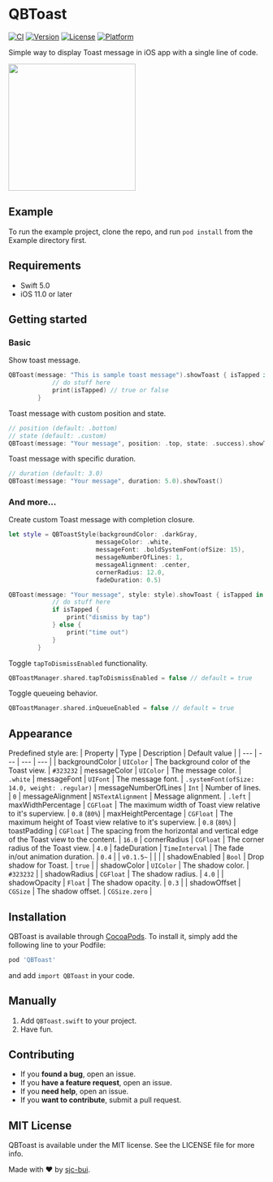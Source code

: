 # QBToast

[![CI](https://github.com/sjc-bui/QBToast/actions/workflows/ci.yml/badge.svg)](https://github.com/sjc-bui/QBToast/actions/workflows/ci.yml)
[![Version](https://img.shields.io/cocoapods/v/QBToast.svg?style=flat)](https://cocoapods.org/pods/QBToast)
[![License](https://img.shields.io/cocoapods/l/QBToast.svg?style=flat)](https://cocoapods.org/pods/QBToast)
[![Platform](https://img.shields.io/cocoapods/p/QBToast.svg?style=flat)](https://cocoapods.org/pods/QBToast)

Simple way to display Toast message in iOS app with a single line of code.

<img src="https://github.com/sjc-bui/QBToast/blob/master/Example/QBToast/screen-record.gif" width="250">

## Example

To run the example project, clone the repo, and run `pod install` from the Example directory first.

## Requirements
- Swift 5.0
- iOS 11.0 or later

## Getting started

### Basic

Show toast message.

```swift
QBToast(message: "This is sample toast message").showToast { isTapped in
            // do stuff here
            print(isTapped) // true or false
        }
```

Toast message with custom position and state.

```swift
// position (default: .bottom)
// state (default: .custom)
QBToast(message: "Your message", position: .top, state: .success).showToast()
```

Toast message with specific duration.
```swift
// duration (default: 3.0)
QBToast(message: "Your message", duration: 5.0).showToast()
```

### And more...

Create custom Toast message with completion closure.
```swift
let style = QBToastStyle(backgroundColor: .darkGray,
                        messageColor: .white,
                        messageFont: .boldSystemFont(ofSize: 15),
                        messageNumberOfLines: 1,
                        messageAlignment: .center,
                        cornerRadius: 12.0,
                        fadeDuration: 0.5)

QBToast(message: "Your message", style: style).showToast { isTapped in
            // do stuff here
            if isTapped {
                print("dismiss by tap")
            } else {
                print("time out")
            }
        }
```

Toggle `tapToDismissEnabled` functionality.
```swift
QBToastManager.shared.tapToDismissEnabled = false // default = true
```

Toggle queueing behavior.
```swift
QBToastManager.shared.inQueueEnabled = false // default = true
```

## Appearance
Predefined style are:
| Property | Type | Description | Default value |
| --- | --- | --- | --- |
| backgroundColor | `UIColor` | The background color of the Toast view. | `#323232`
| messageColor | `UIColor` | The message color. | `.white`
| messageFont | `UIFont` | The message font. | `.systemFont(ofSize: 14.0, weight: .regular)`
| messageNumberOfLines | `Int` | Number of lines. | `0`
| messageAlignment | `NSTextAlignment` | Message alignment. | `.left`
| maxWidthPercentage | `CGFloat` | The maximum width of Toast view relative to it's superview. | `0.8` (`80%`)
| maxHeightPercentage | `CGFloat` | The maximum height of Toast view relative to it's superview. | `0.8` (`80%`)
| toastPadding | `CGFloat` | The spacing from the horizontal and vertical edge of the Toast view to the content. | `16.0`
| cornerRadius | `CGFloat` | The corner radius of the Toast view. | `4.0`
| fadeDuration | `TimeInterval` | The fade in/out animation duration. | `0.4` |
| `v0.1.5~` | | |
| shadowEnabled | `Bool` | Drop shadow for Toast. | `true` |
| shadowColor | `UIColor` | The shadow color. | `#323232` |
| shadowRadius | `CGFloat` | The shadow radius. | `4.0` |
| shadowOpacity | `Float` | The shadow opacity. | `0.3` |
| shadowOffset | `CGSize` | The shadow offset. | `CGSize.zero` |


## Installation

QBToast is available through [CocoaPods](https://cocoapods.org). To install
it, simply add the following line to your Podfile:

```ruby
pod 'QBToast'
```
and add `import QBToast` in your code.


## Manually

1. Add `QBToast.swift` to your project.
2. Have fun.


## Contributing

- If you **found a bug**, open an issue.
- If you **have a feature request**, open an issue.
- If you **need help**, open an issue.
- If you **want to contribute**, submit a pull request.


## MIT License

QBToast is available under the MIT license. See the LICENSE file for more info.

Made with :heart: by [sjc-bui](https://github.com/sjc-bui).
